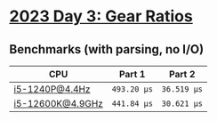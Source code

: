 # [2023 Day 3: Gear Ratios](https://adventofcode.com/2023/day/3)

## Benchmarks (with parsing, no I/O)

| CPU              | Part 1      | Part 2      |
| ---------------- | ----------- | ----------- |
| i5-1240P@4.4Hz   | `493.20 µs` | `36.519 µs` |
| i5-12600K@4.9GHz | `441.84 µs` | `30.621 µs` |
